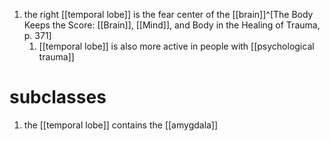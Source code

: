 1. the right [[temporal lobe]] is the fear center of the [[brain]]^[The Body Keeps the Score: [[Brain]], [[Mind]], and Body in the Healing of Trauma, p. 371]
	1. [[temporal lobe]] is also more active in people with [[psychological trauma]]

# subclasses
1. the [[temporal lobe]] contains the [[amygdala]]